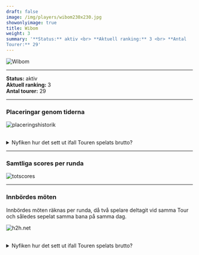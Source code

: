 ```yaml
---  
draft: false  
image: /img/players/wibom230x230.jpg  
showonlyimage: true  
title: Wibom  
weight: 3  
summary: '**Status:** aktiv <br> **Aktuell ranking:** 3 <br> **Antal
Tourer:** 29'  
---
```


![Wibom](/img/players/wibom230x230.jpg)

------------------------------------------------------------------------

**Status:** aktiv  
**Aktuell ranking:** 3  
**Antal tourer:** 29

------------------------------------------------------------------------

### Placeringar genom tiderna

![placeringshistorik](/playerstats/Wibom.placing.net.png) <br><br>
<details> <summary>Nyfiken hur det sett ut ifall Touren spelats
brutto?</summary> <p>

![placeringshistorik](/playerstats/Wibom.placing.gross.png) </p>
</details>

------------------------------------------------------------------------

### Samtliga scores per runda

![totscores](/playerstats/Wibom.totscores.png)

------------------------------------------------------------------------

### Innbördes möten

Innbördes möten räknas per runda, då två spelare deltagit vid samma Tour
och således sepelat samma bana på samma dag.

![h2h.net](/playerstats/Wibom.h2h.net.png) <br><br> <details>
<summary>Nyfiken hur det sett ut ifall Touren spelats brutto?</summary>
<p>

![h2h.gross](/playerstats/Wibom.h2h.gross.png) </p> </details>
